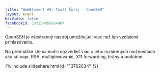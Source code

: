 ```yaml
---
title: "WebElement #9: Tomáš Čorej - OpenSSH"
layout: event
hasVideo: false
facebookId: 387254058004487
---
```



OpenSSH je všestranný nástroj umožňujúci viac než len vzdialené prihlasovanie.

Na prednáške ste sa mohli dozvedieť viac o jeho rozšírených možnostiach ako sú napr. RSA, multiplexovanie, X11 forwarding, brány a podobne.

{% include slideshare.html id="13702034" %}
